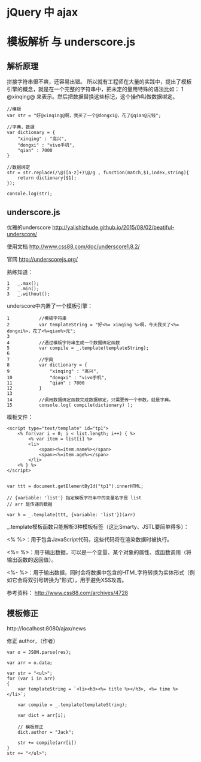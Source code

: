 # jQuery 中 ajax





# 模板解析 与 underscore.js

## 解析原理

拼接字符串很不爽，还容易出错。
所以就有工程师在大量的实践中，提出了模板引擎的概念，就是在一个完整的字符串中，把未定的量用特殊的语法比如：
1	@xinqing@
来表示。然后把数据替换这些标记，这个操作叫做数据绑定。

```
//模板
var str = "好@xinqing@啊，我买了一个@dongxi@，花了@qian@元钱";

//字典，数据
var dictionary = {
	"xinqing" : "高兴",
	"dongxi" : "vivo手机",
	"qian" : 7000
}

//数据绑定
str = str.replace(/\@([a-z]+)\@/g , function(match,$1,index,string){
	return dictionary[$1];
});

console.log(str);

```

## underscore.js

优雅的underscore
http://yalishizhude.github.io/2015/08/02/beatiful-underscore/

使用文档
http://www.css88.com/doc/underscore1.8.2/

官网
http://underscorejs.org/


熟练知道：
```
1	_.max();
2	_.min();
3	_.without();

```

underscore中内置了一个模板引擎：
```
1			//模板字符串
2			var templateString = "好<%= xinqing %>啊，今天我买了<%= dongxi%>，花了<%=qian%>元";
3	
4			//通过模板字符串生成一个数据绑定函数
5			var compile = _.template(templateString);
6	
7			//字典
8			var dictionary = {
9				"xinqing" : "高兴",
10				"dongxi" : "vivo手机",
11				"qian" : 7000
12			}
13	
14			//调用数据绑定函数完成数据绑定，只需要传一个参数，就是字典。
15			console.log( compile(dictionary) );
```


模板文件：

```
<script type="text/template" id="tp1">
	<% for(var i = 0; i < list.length; i++) { %>  
		<% var item = list[i] %>  
		<li>  
			<span><%=item.name%></span>  
			<span><%=item.age%></span>  
		</li>  
	<% } %>  
</script>


var ttt = document.getElementById("tp1").innerHTML;

// {variable: 'list'} 指定模板字符串中的变量名字是 list 
// arr 是传递的数据

var h = _.template(ttt, {variable: 'list'})(arr)
```

_.template模板函数只能解析3种模板标签（这比Smarty、JSTL要简单得多）：

<%  %>：用于包含JavaScript代码，这些代码将在渲染数据时被执行。

<%= %>：用于输出数据，可以是一个变量、某个对象的属性、或函数调用（将输出函数的返回值）。

<%- %>：用于输出数据，同时会将数据中包含的HTML字符转换为实体形式（例如它会将双引号转换为&quot;形式），用于避免XSS攻击。


参考资料： 
http://www.css88.com/archives/4728

## 模板修正

http://localhost:8080/ajax/news

修正 author，（作者）


```
var o = JSON.parse(res);
	
var arr = o.data;

var str = "<ul>";
for (var i in arr)
{
	var templateString = `<li><h3><%= title %></h3>, <%= time %></li>`;

	var compile = _.template(templateString);
	
	var dict = arr[i];

	// 模板修正
	dict.author = "Jack";

	str += compile(arr[i])
}
str += "</ul>";
```
